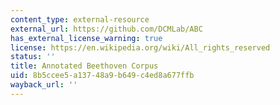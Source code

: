 ```yaml
---
content_type: external-resource
external_url: https://github.com/DCMLab/ABC
has_external_license_warning: true
license: https://en.wikipedia.org/wiki/All_rights_reserved
status: ''
title: Annotated Beethoven Corpus
uid: 8b5ccee5-a137-48a9-b649-c4ed8a677ffb
wayback_url: ''
---
```

